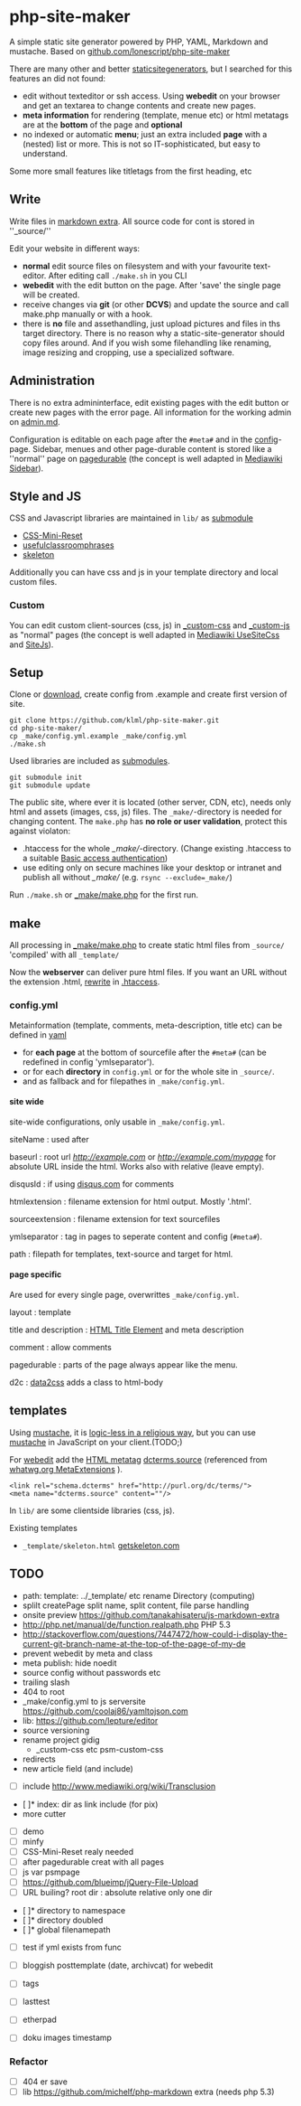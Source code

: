 php-site-maker
=====

A simple static site generator powered by PHP, YAML, Markdown and mustache. Based on [github.com/lonescript/php-site-maker](http://github.com/lonescript/php-site-maker)


There are many other and better [staticsitegenerators](http://staticsitegenerators.net), but I searched for this features an did not found:

* edit without texteditor or ssh access. Using __webedit__ on your browser and get an textarea to change contents and create new pages.
* __meta information__ for rendering (template, menue etc) or html metatags are at the __bottom__ of the page and __optional__
* no indexed or automatic __menu__; just an extra included __page__ with a (nested) list or more. This is not so IT-sophisticated, but easy to understand.

Some more small features like titletags from the first heading, etc


## Write

Write files in [markdown extra](http://michelf.ca/projects/php-markdown/extra/).
All source code for cont is stored in ''_source/''

Edit your website in different ways:

* __normal__ edit source files on filesystem and with your favourite text-editor. After editing call `./make.sh` in you CLI
* __webedit__ with the edit button on the page. After 'save' the single page will be created.
* receive changes via __git__ (or other __DCVS__) and update the source and call make.php manually or with a hook.
* there is __no__ file and assethandling, just upload pictures and files in ths target directory. There is no reason why a static-site-generator should copy files around. And if you wish some filehandling like renaming, image resizing and cropping, use a specialized software.


## Administration

There is no extra admininterface, edit existing pages with the edit button or create new pages with the error page. All information for the working admin on [admin.md](_source/admin.md).

Configuration is editable on each page after the `#meta#` and in the [config](config)-page.
Sidebar, menues and other page-durable content is stored like a ''normal'' page on [pagedurable](_pagedurable) (the concept is well adapted in [Mediawiki Sidebar](https://www.mediawiki.org/wiki/Manual:Interface/Sidebar)).

## Style and JS

CSS and Javascript libraries are maintained in `lib/` as [submodule](http://git-scm.com/book/en/Git-Tools-Submodules)

* [CSS-Mini-Reset](https://github.com/vladocar/CSS-Mini-Reset/)
* [usefulclassroomphrases](https://github.com/klml/usefulclassroomphrases)
* [skeleton](https://github.com/dhg/Skeleton)

Additionally you can have css and js in your template directory and local custom files.

### Custom

You can edit custom client-sources (css, js) in [_custom-css](_custom-css) and [_custom-js](_custom-js) as "normal" pages
(the concept is well adapted in [Mediawiki UseSiteCss](https://www.mediawiki.org/wiki/Manual:$wgUseSiteCss) and [SiteJs](https://www.mediawiki.org/wiki/Manual:%24wgUseSiteJs)).


## Setup

Clone or [download](https://github.com/klml/php-site-maker/archive/master.zip), create config from .example and create first version of site.

```
git clone https://github.com/klml/php-site-maker.git
cd php-site-maker/
cp _make/config.yml.example _make/config.yml
./make.sh
```

Used libraries are included as [submodules](http://git-scm.com/book/en/Git-Tools-Submodules).

```
git submodule init
git submodule update 
```


The public site, where ever it is located (other server, CDN, etc), needs only html and assets (images, css, js) files.
The `_make/`-directory is needed for changing content. The `make.php` has **no role or user validation**, protect this against violaton:

* .htaccess for the whole *_make/*-directory. (Change existing .htaccess to a suitable [Basic access authentication](http://en.wikipedia.org/wiki/Basic_access_authentication))
* use editing only on secure machines like your desktop or intranet and publish all without *_make/* (e.g. `rsync --exclude=_make/`)

Run `./make.sh` or [_make/make.php](_make/make.php) for the first run.


## make

All processing in [_make/make.php](_make/make.php) to create static html files from `_source/` 'compiled' with all `_template/`

Now the __webserver__ can deliver pure html files. If you want an URL without the extension .html, [rewrite](http://stackoverflow.com/questions/10245032/url-rewrite-remove-html/10279744#10279744) in [.htaccess](.htaccess).

### config.yml

Metainformation (template, comments, meta-description, title etc) can be defined in [yaml](http://www.yaml.org/spec/1.2/spec.html)

* for __each page__ at the bottom of sourcefile after the `#meta#` (can be redefined in config 'ymlseparator').
* or for each __directory__ in `config.yml` or for the whole site in `_source/`.
* and as fallback and for filepathes in `_make/config.yml`.

#### site wide

site-wide configurations, only usable in `_make/config.yml`.

siteName
: used after  

baseurl
: root url *http://example.com* or *http://example.com/mypage* for absolute URL inside the html. Works also with relative (leave empty).

disqusId
: if using [disqus.com](http://disqus.com/) for comments

htmlextension
: filename extension for html output. Mostly '.html'.

sourceextension
: filename extension for text sourcefiles

ymlseparator
: tag in pages to seperate content and config (`#meta#`).

path
: filepath for templates, text-source and target for html.

#### page specific

Are used for every single page, overwrittes `_make/config.yml`.

layout
: template

title and description
: [HTML Title Element](https://developer.mozilla.org/en-US/docs/Web/HTML/Element/title) and meta description

comment
: allow comments

pagedurable
: parts of the page always appear like the menu.

d2c
: [data2css](http://umija.org/howto:data2css) adds a class to html-body

## templates

Using [mustache](https://github.com/bobthecow/mustache.php), it is [logic-less in a religious way](http://upstatement.com/blog/2013/10/comparing-php-template-languages-for-wordpresss/), but you can use [mustache](http://mustache.github.io/) in JavaScript on your client.(TODO;)


For [webedit](#Write) add the [HTML metatag](http://www.w3.org/wiki/HTML/Elements/meta) [dcterms.source](http://dublincore.org/documents/dcmi-terms/#terms-source) (referenced from [whatwg.org MetaExtensions](http://wiki.whatwg.org/wiki/MetaExtensions#Registered_Extensions) ).

```
<link rel="schema.dcterms" href="http://purl.org/dc/terms/">
<meta name="dcterms.source" content=""/>
```

In  `lib/` are some clientside libraries (css, js).

Existing templates

* `_template/skeleton.html` [getskeleton.com](http://www.getskeleton.com)


## TODO


- path:    template: ../_template/ etc rename Directory (computing)
- splilt createPage split name, split content, file parse handling
- onsite preview https://github.com/tanakahisateru/js-markdown-extra
- http://php.net/manual/de/function.realpath.php PHP 5.3
- http://stackoverflow.com/questions/7447472/how-could-i-display-the-current-git-branch-name-at-the-top-of-the-page-of-my-de
- prevent webedit by meta and class
- meta publish: hide noedit 
- source config without passwords etc
- trailing slash
- 404 to root
- _make/config.yml to js serversite https://github.com/coolaj86/yamltojson.com
- lib: https://github.com/lepture/editor
- source versioning
- rename project gidig
    - _custom-css etc psm-custom-css
- redirects
- new article field (and include)
- [ ] include http://www.mediawiki.org/wiki/Transclusion
- [ ]* index: dir as link include (for pix)
- more cutter
- [ ] demo
- [ ] minfy
- [ ] CSS-Mini-Reset realy needed
- [ ] after pagedurable creat with all pages
- [ ] js var psmpage
- [ ] https://github.com/blueimp/jQuery-File-Upload
- [ ] URL builing? root dir : absolute relative only one dir
- [ ]* directory to namespace
- [ ]* directory doubled
- [ ]* global filenamepath
- [ ] test if yml exists from func
- [ ] bloggish posttemplate (date, archivcat) for webedit
- [ ] tags
- [ ] lasttest
- [ ] etherpad
- [ ] doku images timestamp


### Refactor

- [ ] 404 er save
- [ ] lib https://github.com/michelf/php-markdown extra (needs php 5.3)
